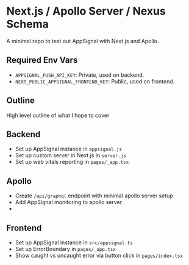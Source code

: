 # Next.js / Apollo Server / Nexus Schema

A minimal repo to test out AppSignal with Next.js and Apollo.

## Required Env Vars

- `APPSIGNAL_PUSH_API_KEY`: Private, used on backend.
- `NEXT_PUBLIC_APPSIGNAL_FRONTEND_KEY`: Public, used on frontend.

## Outline

High level outline of what I hope to cover

## Backend

- Set up AppSignal instance in `appsignal.js`
- Set up custom server in Next.js in `server.js`
- Set up web vitals reporting in `pages/_app.tsx`

## Apollo

- Create `/api/graphql` endpoint with minimal apollo server setup
- Add AppSignal monitoring to apollo server
-

## Frontend

- Set up AppSignal instance in `src/appsignal.ts`
- Set up ErrorBoundary in `pages/_app.tsx`
- Show caught vs uncaught error via button click in `pages/index.tsx`
